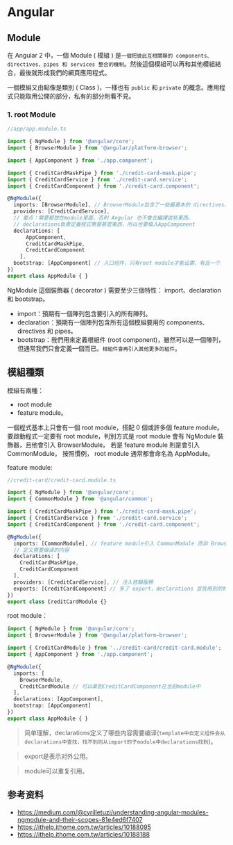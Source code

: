 # Angular

## Module

在 Angular 2 中，一個 Module ( 模組 ) 是`一個把彼此互相關聯的 components、directives、pipes 和 services 整合的機制`。然後這個模組可以再和其他模組結合，最後就形成我們的網頁應用程式。

一個模組又由點像是類別 ( Class )，一樣也有 `public` 和 `private` 的概念。應用程式只能取用公開的部分，私有的部分則看不見。

### 1. root Module

``` ts
//app/app.module.ts

import { NgModule } from '@angular/core';
import { BrowserModule } from '@angular/platform-browser';

import { AppComponent } from './app.component';

import { CreditCardMaskPipe } from './credit-card-mask.pipe';
import { CreditCardService } from './credit-card.service';
import { CreditCardComponent } from './credit-card.component';

@NgModule({
  imports: [BrowserModule], // BrowserModule包含了一些最基本的 directives、 pipes 和 services
  providers: [CreditCardService],
  // 重点：需要都放在module里面，否則 Angular 也不會去編譯這些東西。
  // declarations負責定義程式需要甚麼東西，所以也要填入AppComponent
  declarations: [
      AppComponent,
      CreditCardMaskPipe,
      CreditCardComponent
    ],
  bootstrap: [AppComponent] // 入口组件，只有root module才能设置，有且一个
})
export class AppModule { }
```

NgModule 這個裝飾器 ( decorator ) 需要至少三個特性： import、declaration 和 bootstrap。

* import：預期有一個陣列包含要引入的所有陣列。
* declaration：預期有一個陣列包含所有這個模組要用的 components、directives 和 pipes。
* bootstrap：我們用來定義根組件 (root component)，雖然可以是一個陣列，但通常我們只會定義一個而已。`根組件會再引入其他更多的組件`。

## 模組種類

模組有兩種：

* root module
* feature module。

一個程式基本上只會有一個 root module，搭配 0 個或許多個 feature module。要啟動程式一定要有 root module，判別方式是 root module 會有 NgModule 裝飾器，且他會引入 BrowserModule。
若是 feature module 則是會引入 CommonModule。
按照慣例， root module 通常都會命名為 AppModule。

feature module:
``` ts
//credit-card/credit-card.module.ts

import { NgModule } from '@angular/core';
import { CommonModule } from '@angular/common';

import { CreditCardMaskPipe } from './credit-card-mask.pipe';
import { CreditCardService } from './credit-card.service';
import { CreditCardComponent } from './credit-card.component';

@NgModule({
  imports: [CommonModule], // feature module引入 CommonModule 而非 BrowserModule
  // 定义需要编译的内容
  declarations: [
    CreditCardMaskPipe,
    CreditCardComponent
  ],
  providers: [CreditCardService], // 注入依賴服務
  exports: [CreditCardComponent] // 多了 export，declarations 宣告用到的物件是 private，為了讓我們的 module 在被其他 module 使用的時候也可以動用自己模組裡的物件
})
export class CreditCardModule {}
```

root module：
``` ts
import { NgModule } from '@angular/core';
import { BrowserModule } from '@angular/platform-browser';

import { CreditCardModule } from '../credit-card/credit-card.module';
import { AppComponent } from './app.component';

@NgModule({
  imports: [
    BrowserModule,
    CreditCardModule // 可以拿到CreditCardComponent在当前module中
  ],
  declarations: [AppComponent],
  bootstrap: [AppComponent]
})
export class AppModule { }
```

> 简单理解，declarations定义了哪些内容需要编译(`template中自定义组件会从declarations中查找，找不到则从import的子module中declarations找到`)。

> export是表示对外公用。

> module可以重复引用。

## 参考资料
* https://medium.com/@cyrilletuzi/understanding-angular-modules-ngmodule-and-their-scopes-81e4ed6f7407
* https://ithelp.ithome.com.tw/articles/10188095
* https://ithelp.ithome.com.tw/articles/10188188
